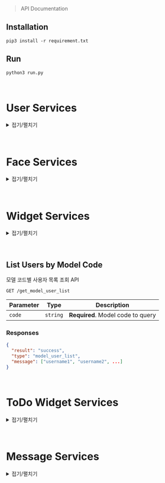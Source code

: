 > API Documentation

## Installation
```
pip3 install -r requirement.txt
```


## Run
```python
python3 run.py
```
<br>


# User Services
<details>
<summary>접기/펼치기</summary>

## User Registration

사용자 등록 API

```http
POST /register/user
```

| Parameter     | Type     | Description                        |
|---------------|----------|------------------------------------|
| `username`    | `string` | **Required**. Desired username     |
| `password`    | `string` | **Required**. Desired password     |
| `email`       | `string` | **Required**. User's email address |
| `originalname`| `string` | **Required**. User's real name     |

### Responses
```json
{
  "result": "success",
  "type": "register_user"
}
```
<br>

## Face Registration

얼굴 등록 API

```http
POST /register/face
```

| Parameter   | Type   | Description                          |
|-------------|--------|--------------------------------------|
| `face_image`| `file` | **Required**. Image of the user's face |

### Responses
```json
{
  "result": "success",
  "type": "register_face"
}
```
<br>

## Product Registration

제품 등록 API

```http
POST /register/product
```

| Parameter | Type     | Description                          |
|-----------|----------|--------------------------------------|
| `code`    | `string` | **Required**. Product code to register |

### Responses
```json
{
  "result": "success",
  "type": "register_product"
}
```
<br>

## Profile Image Registration

프로필 이미지 등록 API

```http
POST /register/profile
```

| Parameter     | Type   | Description                       |
|---------------|--------|-----------------------------------|
| `profile_image`| `file` | **Required**. User's profile image|

### Responses
```json
{
  "result": "success",
  "type": "profile_image"
}
```
<br>

## User Login

로그인 API

```http
POST /login
```

| Parameter | Type     | Description                        |
|-----------|----------|------------------------------------|
| `username`| `string` | **Required**. User's username      |
| `password`| `string` | **Required**. User's password      |

### Responses
```json
{
  "result": "success",
  "type": "login"
}
```
<br>

## Reset Password

비밀전호 재설정 API

```http
POST /reset_password
```

| Parameter | Type     | Description                     |
|-----------|----------|---------------------------------|
| `username`| `string` | **Required**. User's username   |
| `email`   | `string` | **Required**. User's email      |

### Responses
```json
{
  "result": "success",
  "type": "reset_password",
  "message": "New password"
}
```
<br>

## Change Password

비밀번호 변경 API

```http
POST /change_password
```

| Parameter        | Type     | Description                       |
|------------------|----------|-----------------------------------|
| `current_password` | `string`| **Required**. User's current password |
| `new_password`   | `string` | **Required**. User's new password |

### Responses
```json
{
  "result": "success",
  "type": "change_password"
}
```
<br>

## Change Profile Information

프로필 정보 변경 API

```http
POST /change_profile
```

| Parameter | Type     | Description                                  |
|-----------|----------|----------------------------------------------|
| `type`    | `string` | **Required**. Type of change (email or name) |
| `email`   | `string` | New email address (if type is email)         |
| `name`    | `string` | New name (if type is name)                   |

### Responses
```json
{
  "result": "success",
  "type": "change_{type}"
}
```
<br>

## Get User Information

사용자 정보 조회 API

```http
GET /get_user_info
```

### Responses
```json
{
  "result": "success",
  "type": "user_info",
  "message": {
    "username": "sampleuser",
    "email": "user@example.com",
    "originalname": "username",
    "profile_image": "url_to_profile_image"
  }
}
```
<br>

## Download User Image

사용자 이미지 다운로드 API

```http
GET /download_image/<path:subpath>
```

### Responses
Direct file download response.
</details>
<br><br>



# Face Services
<details>
<summary>접기/펼치기</summary>

## Face Recognition

얼굴 인식 API

```http
POST /face
```

| Parameter   | Type   | Description                        |
|-------------|--------|------------------------------------|
| `face_image`| `file` | **Required**. Image of the user's face |

### Responses
```json
{
  "result": "success",
  "type": "face",
  "face": "identified face name or description",
  "username": "username if identified"
}
```
<br>

## Measure Distance

거리 측정 API

```http
POST /distance
```

| Parameter       | Type   | Description                          |
|-----------------|--------|--------------------------------------|
| `distance_image`| `file` | **Required**. Image for distance calculation |

### Responses
```json
{
  "result": "success",
  "type": "distance",
  "distance": "calculated distance in some unit"
}
```
<br>

## Personal Color Analysis

퍼스널컬러 분석 API

```http
POST /personal_color
```

| Parameter   | Type   | Description                      |
|-------------|--------|----------------------------------|
| `face_image`| `file` | **Required**. Image of the user's face |

### Responses
```json
{
  "result": "success",
  "type": "personal_color",
  "tone": "identified color tone"
}
```
</details>
<br><br>



# Widget Services
<details>
<summary>접기/펼치기</summary>

## List Available Widgets

이용 가능한 위젯 목록 조회 API

```http
GET /widgets
```

### Responses
```json
{
  "result": "success",
  "type": "widget_list",
  "message": {
    "1": "Weather",
    "2": "DateTime",
    "3": "Login",
    "4": "CheerUp"
  }
}
```
<br>

## Set Custom Widget Layout

사용자별 위젯 레이아웃 설정 API

```http
POST /widgets_custom
```

| Parameter  | Type     | Description                                  |
|------------|----------|----------------------------------------------|
| `model_code` | `string`| **Required**. Model code of the user's device|
| `index`    | `json`   | **Required**. JSON string specifying the widget layout |

### Requests Example
```json
{
  "model_code" : "1234-5678",
  "index" : "{'weather' : [1, 1], 'time' : [1, 2]}"
}
```

### Responses
```json
{
  "result": "success",
  "type": "widget_custom",
  "message": "New Widget or Update Widget"
}
```
<br>

## Get Custom Widget Layout

사용자별 위젯 레이아웃 조회 API

```http
GET /get_widgets_custom/<path:subpath>
```

### Responses
```json
{
  "result": "success",
  "type": "get_widgets_custom",
  "message": {
    "Weather": [1, 1],
    "DateTime": [1, 2],
    "Login": [1, 3],
    "CheerUp": [1, 4]
  }
}
```
<br>

## List Users by Model Code

모델 코드별 사용자 목록 조회 API

```http
GET /get_model_user_list
```

| Parameter  | Type     | Description                       |
|------------|----------|-----------------------------------|
| `code`     | `string` | **Required**. Model code to query |

### Responses
```json
{
  "result": "success",
  "type": "model_user_list",
  "message": ["username1", "username2", ...]
}
```
<br>

## Default Widgets for Guest Users

게스트 사용자 기본 위젯 설정 API

```http
GET /widgets_index
```

### Responses
```json
{
  "result": "success",
  "message": {
    "Weather": [1, 1],
    "DateTime": [1, 2],
    "Login": [1, 3],
    "CheerUp": [1, 4]
  }
}
```
</details>
<br><br>

## List Users by Model Code

모델 코드별 사용자 목록 조회 API

```http
GET /get_model_user_list
```

| Parameter  | Type     | Description                       |
|------------|----------|-----------------------------------|
| `code`     | `string` | **Required**. Model code to query |

### Responses
```json
{
  "result": "success",
  "type": "model_user_list",
  "message": ["username1", "username2", ...]
}
```
<br>

# ToDo Widget Services
<details>
<summary>접기/펼치기</summary>

## ToDo Widget for User

사용자 Todo 위젯 설정 API

```http
GET /daily/add
```

| Parameter  | Type     | Description                       |
|------------|----------|-----------------------------------|
| `localdate`| `string` | **Required**. date to query       |
| `message`  | `string` | **Required**. message to query    |


### Responses
```json
{
  "result": "success",
  "type" : "todo_add",
  "message": String
}
```
<br>

## ToDo Widget List for User

사용자 Todo 위젯 리스트 조회 API

```http
GET /daily/view
```

| Parameter  | Type     | Description                       |
|------------|----------|-----------------------------------|
| `localdate`| `string` | **Required**. date to query       |


### Responses
```json
{
  "result": "success",
  "type" : "todo_view",
  "message": String
}
```
<br>

## ToDo Widget Monthly Data for User

사용자 Todo 위젯 월별 리스트 조회 API

```http
GET /daily/month
```

| Parameter  | Type     | Description                       |
|------------|----------|-----------------------------------|
| `year`     | `Int`    | **Required**. year (ex: 2024)     |
| `month`    | `Int`    | **Required**. month (ex: 06)      |


### Responses
```json
{
  "result": "success",
  "type" : "todo_month",
  "message": String
}
```
<br>

## ToDo Widget Check

사용자 Todo 위젯의 각 요소 체크값 변경 API

```http
GET /daily/check
```

| Parameter  | Type     | Description                       |
|------------|----------|-----------------------------------|
| `id`       | `Int`    | **Required**. Todo Database index id|


### Responses
```json
{
  "result": "success",
  "type" : "todo_check",
  "message": String
}
```
</details>
<br><br>



# Message Services
<details>
<summary>접기/펼치기</summary>

## Send Message

메세지 보내기 API

```http
POST /send_message
```

| Parameter          | Type     | Description                               |
|--------------------|----------|-------------------------------------------|
| `sender_username`  | `string` | **Required**. Username of the sender      |
| `receiver_username`| `string` | **Required**. Username of the receiver    |
| `content`          | `string` | **Required**. Content of the message      |

### Responses
```json
{
  "result": "success",
  "type": "message_sent",
  "message": "Message sent"
}
```
<br>

## Retrieve Messages

메세지 조회 API

```http
GET /get_messages/<receiver_username>
```

| Parameter          | Type     | Description                                 |
|--------------------|----------|---------------------------------------------|
| `receiver_username`| `string` | **Required**. Username of the message receiver |

### Responses
```json
{
  "result": "success",
  "type": "messages_retrieved",
  "messages": [
    {
      "sender": "username of the sender",
      "content": "message content",
      "timestamp": "YYYY-MM-DD HH:MM:SS"
    },
    {
      "sender": "username of the sender",
      "content": "message content",
      "timestamp": "YYYY-MM-DD HH:MM:SS"
    },
    ...
  ]
}
```
<br>

## Retrieve Unread Messages

메세지 조회 API (읽지 않은 메시지)

```http
GET /get_unread_messages/<receiver_username>
```

| Parameter          | Type     | Description                                |
|--------------------|----------|--------------------------------------------|
| `receiver_username`| `string` | **Required**. Username of the message receiver |

### Responses
```json
{
  "result": "success",
  "type": "messages_retrieved",
  "messages": [
    {
      "sender": "username of the sender",
      "content": "message content",
      "timestamp": "YYYY-MM-DD HH:MM:SS"
    },
    ...
  ]
}
```
<br>

## Mark Messages as Read

메세지 읽음 상태로 표시 API

```http
POST /mark_messages_as_read/<receiver_username>
```

| Parameter          | Type     | Description                                |
|--------------------|----------|--------------------------------------------|
| `receiver_username`| `string` | **Required**. Username of the message receiver |

### Responses
```json
{
  "result": "success",
  "type": "messages_marked_as_read",
  "message": "All unread messages marked as read"
}
```
</details>